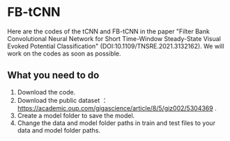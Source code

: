 # FB-tCNN
Here are the codes of the tCNN and FB-tCNN in the paper "Filter Bank Convolutional Neural Network for Short Time-Window Steady-State Visual Evoked Potential Classification" (DOI:10.1109/TNSRE.2021.3132162). We will work on the codes as soon as possible.
## What you need to do
1. Download the code.
2. Download the public dataset ：https://academic.oup.com/gigascience/article/8/5/giz002/5304369 .
3. Create a model folder to save the model.
4. Change the data and model folder paths in train and test files to your data and model folder paths.


